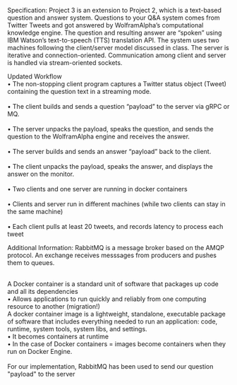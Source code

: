 Specification: 
Project 3 is an extension to Project 2, which is a text-based question and answer system.
Questions to your Q&A system comes from Twitter Tweets and got answered by
WolframAlpha’s computational knowledge engine. The question and resulting answer are
“spoken” using IBM Watson’s text-to-speech (TTS) translation API.
The system uses two machines following the client/server model discussed in class. The
server is iterative and connection-oriented. Communication among client and server is handled
via stream-oriented sockets.

Updated Workflow
<br>
• The non-stopping client program captures a Twitter status object (Tweet) containing the
question text in a streaming mode. </br>
<br>
• The client builds and sends a question “payload” to the server via gRPC or MQ. </br>
<br>
• The server unpacks the payload, speaks the question, and sends the question to the
WolframAlpha engine and receives the answer. </br>
<br>
• The server builds and sends an answer “payload” back to the client. </br>
<br>
• The client unpacks the payload, speaks the answer, and displays the answer on the monitor. </br>
<br>
• Two clients and one server are running in docker containers </br>
<br>
• Clients and server run in different machines (while two clients can stay in the same
machine) </br>
<br>
• Each client pulls at least 20 tweets, and records latency to process each tweet </br>

Additional Information:
RabbitMQ is a message broker based on the AMQP protocol.
An exchange receives messsages from producers and pushes them to queues.

<br>
A Docker container is a standard unit of software that packages up code and all its dependencies </br>
    • Allows applications to run quickly and reliably from one computing resource to another (migration!) 
<br> A docker container image is a lightweight, standalone, executable package of software that includes everything needed to run an application: code, runtime, system tools, system libs, and settings. </br>
    • It becomes containers at runtime 
    <br>
    • In the case of Docker containers = images become containers when they run on Docker Engine. </br>
<br>
For our implementation, RabbitMQ has been used to send our question "payload" to the server </br>
